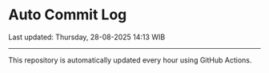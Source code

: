 # Auto Commit Log

Last updated: Thursday, 28-08-2025 14:13 WIB

---

This repository is automatically updated every hour using GitHub Actions.
